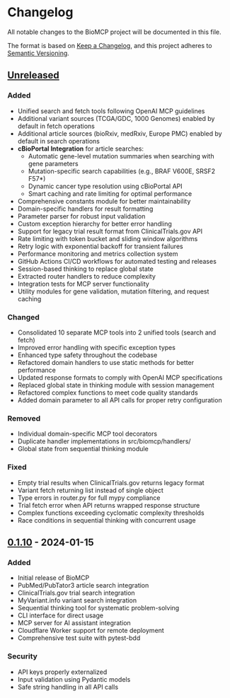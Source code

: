 # Changelog

All notable changes to the BioMCP project will be documented in this file.

The format is based on [Keep a Changelog](https://keepachangelog.com/en/1.0.0/),
and this project adheres to [Semantic Versioning](https://semver.org/spec/v2.0.0.html).

## [Unreleased]

### Added

- Unified search and fetch tools following OpenAI MCP guidelines
- Additional variant sources (TCGA/GDC, 1000 Genomes) enabled by default in fetch operations
- Additional article sources (bioRxiv, medRxiv, Europe PMC) enabled by default in search operations
- **cBioPortal Integration** for article searches:
  - Automatic gene-level mutation summaries when searching with gene parameters
  - Mutation-specific search capabilities (e.g., BRAF V600E, SRSF2 F57\*)
  - Dynamic cancer type resolution using cBioPortal API
  - Smart caching and rate limiting for optimal performance
- Comprehensive constants module for better maintainability
- Domain-specific handlers for result formatting
- Parameter parser for robust input validation
- Custom exception hierarchy for better error handling
- Support for legacy trial result format from ClinicalTrials.gov API
- Rate limiting with token bucket and sliding window algorithms
- Retry logic with exponential backoff for transient failures
- Performance monitoring and metrics collection system
- GitHub Actions CI/CD workflows for automated testing and releases
- Session-based thinking to replace global state
- Extracted router handlers to reduce complexity
- Integration tests for MCP server functionality
- Utility modules for gene validation, mutation filtering, and request caching

### Changed

- Consolidated 10 separate MCP tools into 2 unified tools (search and fetch)
- Improved error handling with specific exception types
- Enhanced type safety throughout the codebase
- Refactored domain handlers to use static methods for better performance
- Updated response formats to comply with OpenAI MCP specifications
- Replaced global state in thinking module with session management
- Refactored complex functions to meet code quality standards
- Added domain parameter to all API calls for proper retry configuration

### Removed

- Individual domain-specific MCP tool decorators
- Duplicate handler implementations in src/biomcp/handlers/
- Global state from sequential thinking module

### Fixed

- Empty trial results when ClinicalTrials.gov returns legacy format
- Variant fetch returning list instead of single object
- Type errors in router.py for full mypy compliance
- Trial fetch error when API returns wrapped response structure
- Complex functions exceeding cyclomatic complexity thresholds
- Race conditions in sequential thinking with concurrent usage

## [0.1.10] - 2024-01-15

### Added

- Initial release of BioMCP
- PubMed/PubTator3 article search integration
- ClinicalTrials.gov trial search integration
- MyVariant.info variant search integration
- Sequential thinking tool for systematic problem-solving
- CLI interface for direct usage
- MCP server for AI assistant integration
- Cloudflare Worker support for remote deployment
- Comprehensive test suite with pytest-bdd

### Security

- API keys properly externalized
- Input validation using Pydantic models
- Safe string handling in all API calls

[Unreleased]: https://github.com/genomoncology/biomcp/compare/v0.1.10...HEAD
[0.1.10]: https://github.com/genomoncology/biomcp/releases/tag/v0.1.10
